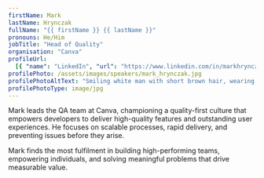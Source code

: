 ```yaml
---
firstName: Mark
lastName: Hrynczak
fullName: "{{ firstName }} {{ lastName }}"
pronouns: He/Him
jobTitle: "Head of Quality"
organisation: "Canva"
profileUrl:
  [{ "name": "LinkedIn", "url": "https://www.linkedin.com/in/markhrynczak/" }]
profilePhoto: /assets/images/speakers/mark_hrynczak.jpg
profilePhotoAltText: "Smiling white man with short brown hair, wearing a patterned shirt, in front of a purple-to-green gradient background."
profilePhotoType: image/jpg
---
```


Mark leads the QA team at Canva, championing a quality-first culture that empowers developers to deliver high-quality features and outstanding user experiences. He focuses on scalable processes, rapid delivery, and preventing issues before they arise.

Mark finds the most fulfilment in building high-performing teams, empowering individuals, and solving meaningful problems that drive measurable value.
